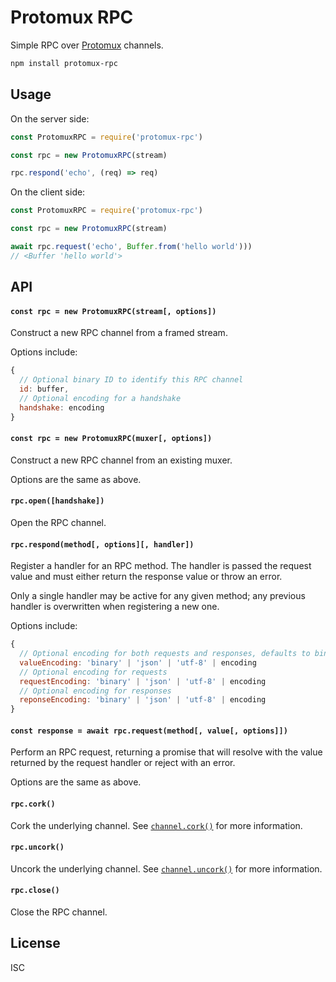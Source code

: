 # Protomux RPC

Simple RPC over [Protomux](https://github.com/mafintosh/protomux) channels.

```sh
npm install protomux-rpc
```

## Usage

On the server side:

```js
const ProtomuxRPC = require('protomux-rpc')

const rpc = new ProtomuxRPC(stream)

rpc.respond('echo', (req) => req)
```

On the client side:

```js
const ProtomuxRPC = require('protomux-rpc')

const rpc = new ProtomuxRPC(stream)

await rpc.request('echo', Buffer.from('hello world')))
// <Buffer 'hello world'>
```

## API

#### `const rpc = new ProtomuxRPC(stream[, options])`

Construct a new RPC channel from a framed stream.

Options include:

```js
{
  // Optional binary ID to identify this RPC channel
  id: buffer,
  // Optional encoding for a handshake
  handshake: encoding
}
```

#### `const rpc = new ProtomuxRPC(muxer[, options])`

Construct a new RPC channel from an existing muxer.

Options are the same as above.

#### `rpc.open([handshake])`

Open the RPC channel.

#### `rpc.respond(method[, options][, handler])`

Register a handler for an RPC method. The handler is passed the request value and must either return the response value or throw an error.

Only a single handler may be active for any given method; any previous handler is overwritten when registering a new one.

Options include:

```js
{
  // Optional encoding for both requests and responses, defaults to binary
  valueEncoding: 'binary' | 'json' | 'utf-8' | encoding
  // Optional encoding for requests
  requestEncoding: 'binary' | 'json' | 'utf-8' | encoding
  // Optional encoding for responses
  reponseEncoding: 'binary' | 'json' | 'utf-8' | encoding
}
```

#### `const response = await rpc.request(method[, value[, options]])`

Perform an RPC request, returning a promise that will resolve with the value returned by the request handler or reject with an error.

Options are the same as above.

#### `rpc.cork()`

Cork the underlying channel. See [`channel.cork()`](https://github.com/mafintosh/protomux#channelcork) for more information.

#### `rpc.uncork()`

Uncork the underlying channel. See [`channel.uncork()`](https://github.com/mafintosh/protomux#channeluncork) for more information.

#### `rpc.close()`

Close the RPC channel.

## License

ISC
